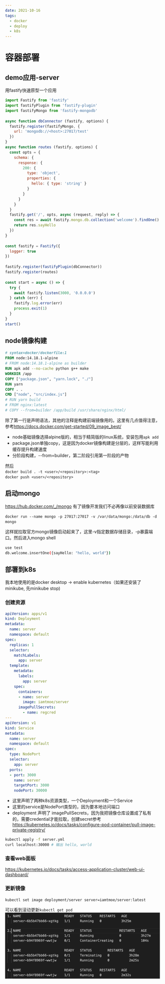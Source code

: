 ```yaml
---
date: 2021-10-16
tags: 
  - docker
  - deploy
  - k8s
---
```


# 容器部署

## demo应用-server

用fastify快速原型一个应用

```js
import Fastify from 'fastify'
import fastifyPlugin from 'fastify-plugin'
import fastifyMongo from 'fastify-mongodb'

async function dbConnector (fastify, options) {
  fastify.register(fastifyMongo, {
    url: 'mongodb://<host>:27017/test'
  })
}
async function routes (fastify, options) {
  const opts = {
    schema: {
      response: {
        200: {
          type: 'object',
          properties: {
            hello: { type: 'string' }
          }
        }
      }
    }
  }
  fastify.get('/', opts, async (request, reply) => {
    const res = await fastify.mongo.db.collection('welcome').findOne()
    return res.sayHello
  })
}

const fastify = Fastify({
  logger: true
})

fastify.register(fastifyPlugin(dbConnector))
fastify.register(routes)

const start = async () => {
  try {
    await fastify.listen(3000, '0.0.0.0')
  } catch (err) {
    fastify.log.error(err)
    process.exit(1)
  }
}
start()
```

## node镜像构建

```dockerfile
# syntax=docker/dockerfile:1
FROM node:14.18.1-alpine
# FROM node:14.18.1-alpine as builder
RUN apk add --no-cache python g++ make
WORKDIR /app
COPY ["package.json", "yarn.lock", "./"]
RUN yarn
COPY . .
CMD ["node", "src/index.js"]
# RUN yarn build
# FROM nginx:latest
# COPY --from=builder /app/build /usr/share/nginx/html/
```

除了第一行是声明语法，其他的注释是构建前端镜像用的。这里有几点值得注意，参考<https://docs.docker.com/get-started/09_image_best/>

- node基础镜像选择alpine版的，相当于精简版的linux系统，安装包用`apk add`
- package.json单独copy，这是因为docker镜像构建是分层的，这样写能利用缓存提升构建速度
- 分阶段构建，--from=builder，第二阶段引用第一阶段的产物

然后  
`docker build . -t <user>/<repository>:<tag>`  
`docker push <user>/<repository>`

## 启动mongo

<https://hub.docker.com/_/mongo>
有了镜像开发我们不必再像以前安装数据库

`docker run --name mongo -p 27017:27017 -v /var/data/mongo:/data/db -d mongo`

这样就拉取官方mongo镜像启动起来了，这里-v指定数据存储目录，-p暴露端口。然后进入mongo shell

```sh
use test
db.welcome.insertOne({sayHello: "hello, world"})
```

## 部署到k8s

我本地使用的是docker desktop -> enable kubernetes（如果还安装了minikube, 先minikube stop)

### 创建资源

```yml
apiVersion: apps/v1
kind: Deployment
metadata:
  name: server
  namespace: default
spec:
  replicas: 1
  selector:
    matchLabels:
      app: server
  template:
    metadata:
      labels:
        app: server
    spec:
      containers:
      - name: server
        image: iamtmoe/server
      imagePullSecrets:
        - name: regcred
---
apiVersion: v1
kind: Service
metadata:
  name: server
  namespace: default
spec:
  type: NodePort
  selector:
    app: server
  ports:
  - port: 3000
    name: server
    targetPort: 3000
    nodePort: 30000
```

- 这里声明了两种k8s资源类型，一个Deployment和一个Service
- 这里的service是NodePort类型的，因为要本地访问端口
- deployment 声明了 imagePullSecrets，因为我把镜像仓库设置成了私有的，需要credential才能拉取，创建secret参考<https://kubernetes.io/docs/tasks/configure-pod-container/pull-image-private-registry/>

```sh
kubectl apply -f server.yml
curl localhost:30000 # 输出 hello, world
```

### 查看web面板

<https://kubernetes.io/docs/tasks/access-application-cluster/web-ui-dashboard/>

### 更新镜像

`kubectl set image deployment/server server=iamtmoe/server:latest`

可以看到滚动更新`kubectl get pod`
![k8s-pod-roll-update](../assets/k8s-pod-roll-update.png)
